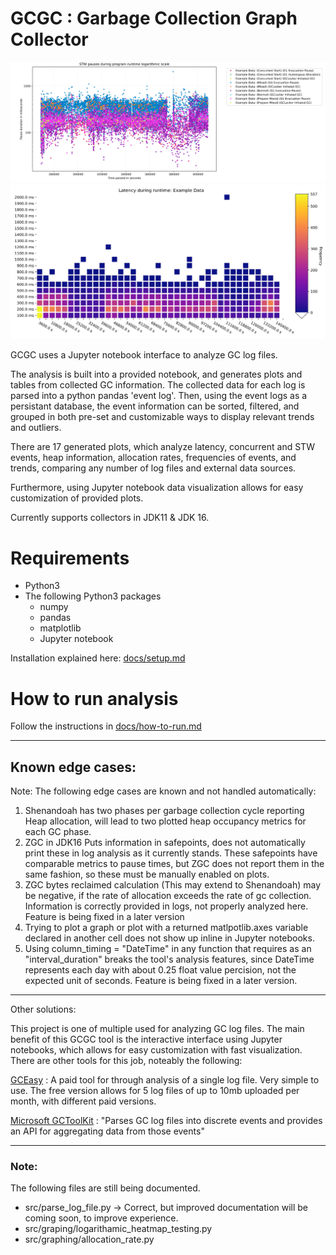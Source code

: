# GCGC :  Garbage Collection Graph Collector 

<img src="images/stw_pauses_log.jpg" alt="Example scatter plot" />
<img src="images/heatmap.jpg" alt="Example heat map plot" />



GCGC uses a Jupyter notebook interface to analyze GC log files.

The analysis is built into a provided notebook, and generates plots and tables from collected GC information. The collected data for each log is parsed into a python pandas 'event log'. Then, using the event logs as a persistant database, the event information can be sorted, filtered, and grouped in both pre-set and customizable ways to display relevant trends and outliers.
 
There are 17 generated plots, which analyze latency, concurrent and STW events, heap information, allocation rates, frequencies of events, and trends, comparing any number of log files and external data sources. 

Furthermore, using Jupyter notebook data visualization allows for easy customization of provided plots.

Currently supports collectors in JDK11 & JDK 16.
 # Requirements

- Python3 
- The following Python3 packages
    - numpy
    - pandas
    - matplotlib
    - Jupyter notebook 

Installation explained here: [docs/setup.md](./docs/setup.md)



# How to run analysis

Follow the instructions in [docs/how-to-run.md](./docs/how-to-run.md)

--- 

## Known edge cases:

Note: The following edge cases are known and not handled automatically:

1) Shenandoah has two phases per garbage collection cycle reporting Heap allocation, will lead to two plotted heap occupancy metrics for each GC phase.
2) ZGC in JDK16 Puts information in safepoints, does not automatically print these in log analysis as it currently stands. These safepoints have comparable metrics to pause times, but ZGC does not report them in the same fashion, so these must be manually enabled on plots.
3) ZGC bytes reclaimed calculation (This may extend to Shenandoah) may be negative, if the rate of allocation exceeds the rate of gc collection. Information is correctly provided in logs, not properly analyzed here. Feature is being fixed in a later version
4) Trying to plot a graph or plot with a returned matlpotlib.axes variable declared in another cell does not show up inline in Jupyter notebooks.
5) Using column_timing = "DateTime" in any function that requires as an "interval_duration" breaks the tool's analysis features, since DateTime represents each day with about 0.25 float value percision, not the expected unit of seconds. Feature is being fixed in a later version.


---

Other solutions: 

This project is one of multiple used for analyzing GC log files. The main benefit of this GCGC tool is the interactive interface using Jupyter notebooks, which allows for easy customization with fast visualization. There are other tools for this job, noteably the following:

[GCEasy](https://gceasy.io) : A paid tool for through analysis of a single log file. Very simple to use. The free version allows for 5 log files of up to 10mb uploaded per month, with different paid versions.

[Microsoft GCToolKit](https://github.com/microsoft/gctoolkit) : "Parses GC log files into discrete events and provides an API for aggregating data from those events"


--- 
### Note:
The following files are still being documented.

- src/parse_log_file.py -> Correct, but improved documentation will be coming soon, to improve experience.
- src/graping/logarithamic_heatmap_testing.py
- src/graphing/allocation_rate.py
